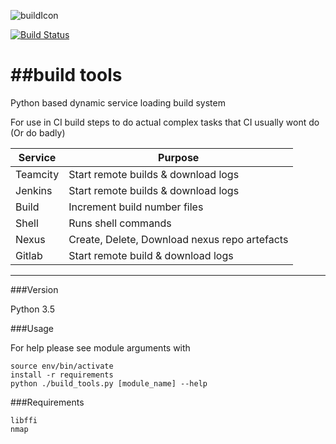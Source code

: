 
![buildIcon](http://i.imgur.com/xzrllfC.png)

[![Build Status](https://travis-ci.org/AlexsJones/build_tools.svg?branch=master)](https://travis-ci.org/AlexsJones/build_tools)

##build tools
===========

Python based dynamic service loading build system

For use in CI build steps to do actual complex tasks that CI usually wont do (Or do badly)

| Service | Purpose |
|---------|-----------------------------------------------|
| Teamcity| Start remote builds & download logs           |
| Jenkins | Start remote builds & download logs           |
| Build   | Increment build  number files                 |
| Shell   | Runs shell commands                           |
| Nexus   | Create, Delete, Download nexus repo artefacts |
| Gitlab  | Start remote build & download logs            |
---
###Version

Python 3.5

###Usage

For help please see module arguments with 

```
source env/bin/activate
install -r requirements
python ./build_tools.py [module_name] --help

```

###Requirements
```
libffi 
nmap
```
